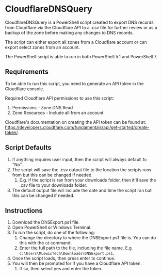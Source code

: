 <h1>CloudflareDNSQuery</h1>

CloudflareDNSQuery is a PowerShell script created to export DNS records from Cloudflare via the Cloudflare API to a .csv file for further review or as a backup of the zone before making any changes to DNS records.

The script can either export all zones from a Cloudflare account or can export select zones from an account.

The PowerShell script is able to run in both PowerShell 5.1 and PowerShell 7.

<h2>Requirements</h2>

To be able to run this script, you need to generate an API token in the Cloudflare console.

Required Cloudflare API permissions to use this script:
1. Permissions - Zone.DNS.Read
2. Zone Resources - Include all from an account

Cloudflare's documentation on creating the API token can be found at: https://developers.cloudflare.com/fundamentals/api/get-started/create-token/.

<h2>Script Defaults</h2>

1. If anything requires user input, then the script will always default to "No".
2. The script will save the .csv output file to the location the scripts runs from but this can be changed if needed.
    1. E.g. If the script is ran from your downloads folder, then it'll save the .csv file to your downloads folder.
3. The default output file will include the date and time the script ran but this can be changed if needed.

<h2>Instructions</h2>

1. Download the DNSExport.ps1 file.
2. Open PowerShell or Windows Terminal.
3. To run the script, do one of the following:
    1. Change the directory to where the DNSExport.ps1 file is. You can do this with the `cd` command.
    2. Enter the full path to the file, including the file name. E.g. `C:\Users\MLewisTech\Downloads\DNSExport.ps1`.    
4. Once the script loads, then press enter to continue.
5. You will then be prompted for if you have a Cloudflare API token.
    1. If so, then select yes and enter the token.


